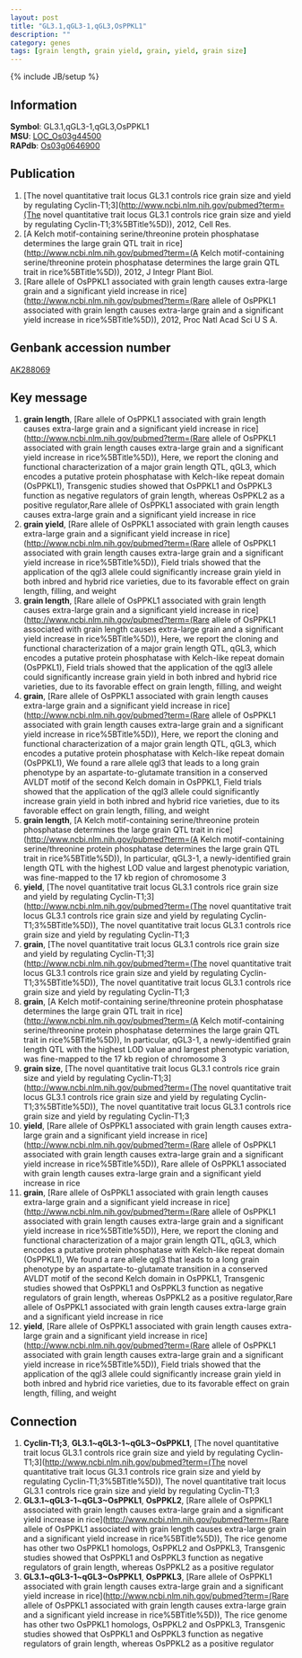```yaml
---
layout: post
title: "GL3.1,qGL3-1,qGL3,OsPPKL1"
description: ""
category: genes
tags: [grain length, grain yield, grain, yield, grain size]
---
```

{% include JB/setup %}

## Information
__Symbol__: GL3.1,qGL3-1,qGL3,OsPPKL1  
__MSU__: [LOC_Os03g44500](http://rice.plantbiology.msu.edu/cgi-bin/ORF_infopage.cgi?orf=LOC_Os03g44500)  
__RAPdb__: [Os03g0646900](http://rapdb.dna.affrc.go.jp/viewer/gbrowse_details/irgsp1?name=Os03g0646900)  

## Publication
1. [The novel quantitative trait locus GL3.1 controls rice grain size and yield by regulating Cyclin-T1;3](http://www.ncbi.nlm.nih.gov/pubmed?term=(The novel quantitative trait locus GL3.1 controls rice grain size and yield by regulating Cyclin-T1;3%5BTitle%5D)), 2012, Cell Res.
2. [A Kelch motif-containing serine/threonine protein phosphatase determines the large grain QTL trait in rice](http://www.ncbi.nlm.nih.gov/pubmed?term=(A Kelch motif-containing serine/threonine protein phosphatase determines the large grain QTL trait in rice%5BTitle%5D)), 2012, J Integr Plant Biol.
3. [Rare allele of OsPPKL1 associated with grain length causes extra-large grain and a significant yield increase in rice](http://www.ncbi.nlm.nih.gov/pubmed?term=(Rare allele of OsPPKL1 associated with grain length causes extra-large grain and a significant yield increase in rice%5BTitle%5D)), 2012, Proc Natl Acad Sci U S A.

## Genbank accession number
[AK288069](http://www.ncbi.nlm.nih.gov/nuccore/AK288069)

## Key message
1. __grain length__, [Rare allele of OsPPKL1 associated with grain length causes extra-large grain and a significant yield increase in rice](http://www.ncbi.nlm.nih.gov/pubmed?term=(Rare allele of OsPPKL1 associated with grain length causes extra-large grain and a significant yield increase in rice%5BTitle%5D)),  Here, we report the cloning and functional characterization of a major grain length QTL, qGL3, which encodes a putative protein phosphatase with Kelch-like repeat domain (OsPPKL1), Transgenic studies showed that OsPPKL1 and OsPPKL3 function as negative regulators of grain length, whereas OsPPKL2 as a positive regulator,Rare allele of OsPPKL1 associated with grain length causes extra-large grain and a significant yield increase in rice
2. __grain yield__, [Rare allele of OsPPKL1 associated with grain length causes extra-large grain and a significant yield increase in rice](http://www.ncbi.nlm.nih.gov/pubmed?term=(Rare allele of OsPPKL1 associated with grain length causes extra-large grain and a significant yield increase in rice%5BTitle%5D)),  Field trials showed that the application of the qgl3 allele could significantly increase grain yield in both inbred and hybrid rice varieties, due to its favorable effect on grain length, filling, and weight
3. __grain length__, [Rare allele of OsPPKL1 associated with grain length causes extra-large grain and a significant yield increase in rice](http://www.ncbi.nlm.nih.gov/pubmed?term=(Rare allele of OsPPKL1 associated with grain length causes extra-large grain and a significant yield increase in rice%5BTitle%5D)),  Here, we report the cloning and functional characterization of a major grain length QTL, qGL3, which encodes a putative protein phosphatase with Kelch-like repeat domain (OsPPKL1), Field trials showed that the application of the qgl3 allele could significantly increase grain yield in both inbred and hybrid rice varieties, due to its favorable effect on grain length, filling, and weight
4. __grain__, [Rare allele of OsPPKL1 associated with grain length causes extra-large grain and a significant yield increase in rice](http://www.ncbi.nlm.nih.gov/pubmed?term=(Rare allele of OsPPKL1 associated with grain length causes extra-large grain and a significant yield increase in rice%5BTitle%5D)),  Here, we report the cloning and functional characterization of a major grain length QTL, qGL3, which encodes a putative protein phosphatase with Kelch-like repeat domain (OsPPKL1), We found a rare allele qgl3 that leads to a long grain phenotype by an aspartate-to-glutamate transition in a conserved AVLDT motif of the second Kelch domain in OsPPKL1, Field trials showed that the application of the qgl3 allele could significantly increase grain yield in both inbred and hybrid rice varieties, due to its favorable effect on grain length, filling, and weight
5. __grain length__, [A Kelch motif-containing serine/threonine protein phosphatase determines the large grain QTL trait in rice](http://www.ncbi.nlm.nih.gov/pubmed?term=(A Kelch motif-containing serine/threonine protein phosphatase determines the large grain QTL trait in rice%5BTitle%5D)),  In particular, qGL3-1, a newly-identified grain length QTL with the highest LOD value and largest phenotypic variation, was fine-mapped to the 17 kb region of chromosome 3
6. __yield__, [The novel quantitative trait locus GL3.1 controls rice grain size and yield by regulating Cyclin-T1;3](http://www.ncbi.nlm.nih.gov/pubmed?term=(The novel quantitative trait locus GL3.1 controls rice grain size and yield by regulating Cyclin-T1;3%5BTitle%5D)), The novel quantitative trait locus GL3.1 controls rice grain size and yield by regulating Cyclin-T1;3
7. __grain__, [The novel quantitative trait locus GL3.1 controls rice grain size and yield by regulating Cyclin-T1;3](http://www.ncbi.nlm.nih.gov/pubmed?term=(The novel quantitative trait locus GL3.1 controls rice grain size and yield by regulating Cyclin-T1;3%5BTitle%5D)), The novel quantitative trait locus GL3.1 controls rice grain size and yield by regulating Cyclin-T1;3
8. __grain__, [A Kelch motif-containing serine/threonine protein phosphatase determines the large grain QTL trait in rice](http://www.ncbi.nlm.nih.gov/pubmed?term=(A Kelch motif-containing serine/threonine protein phosphatase determines the large grain QTL trait in rice%5BTitle%5D)),  In particular, qGL3-1, a newly-identified grain length QTL with the highest LOD value and largest phenotypic variation, was fine-mapped to the 17 kb region of chromosome 3
9. __grain size__, [The novel quantitative trait locus GL3.1 controls rice grain size and yield by regulating Cyclin-T1;3](http://www.ncbi.nlm.nih.gov/pubmed?term=(The novel quantitative trait locus GL3.1 controls rice grain size and yield by regulating Cyclin-T1;3%5BTitle%5D)), The novel quantitative trait locus GL3.1 controls rice grain size and yield by regulating Cyclin-T1;3
10. __yield__, [Rare allele of OsPPKL1 associated with grain length causes extra-large grain and a significant yield increase in rice](http://www.ncbi.nlm.nih.gov/pubmed?term=(Rare allele of OsPPKL1 associated with grain length causes extra-large grain and a significant yield increase in rice%5BTitle%5D)), Rare allele of OsPPKL1 associated with grain length causes extra-large grain and a significant yield increase in rice
11. __grain__, [Rare allele of OsPPKL1 associated with grain length causes extra-large grain and a significant yield increase in rice](http://www.ncbi.nlm.nih.gov/pubmed?term=(Rare allele of OsPPKL1 associated with grain length causes extra-large grain and a significant yield increase in rice%5BTitle%5D)),  Here, we report the cloning and functional characterization of a major grain length QTL, qGL3, which encodes a putative protein phosphatase with Kelch-like repeat domain (OsPPKL1), We found a rare allele qgl3 that leads to a long grain phenotype by an aspartate-to-glutamate transition in a conserved AVLDT motif of the second Kelch domain in OsPPKL1, Transgenic studies showed that OsPPKL1 and OsPPKL3 function as negative regulators of grain length, whereas OsPPKL2 as a positive regulator,Rare allele of OsPPKL1 associated with grain length causes extra-large grain and a significant yield increase in rice
12. __yield__, [Rare allele of OsPPKL1 associated with grain length causes extra-large grain and a significant yield increase in rice](http://www.ncbi.nlm.nih.gov/pubmed?term=(Rare allele of OsPPKL1 associated with grain length causes extra-large grain and a significant yield increase in rice%5BTitle%5D)),  Field trials showed that the application of the qgl3 allele could significantly increase grain yield in both inbred and hybrid rice varieties, due to its favorable effect on grain length, filling, and weight

## Connection
1. __Cyclin-T1;3__, __GL3.1~qGL3-1~qGL3~OsPPKL1__, [The novel quantitative trait locus GL3.1 controls rice grain size and yield by regulating Cyclin-T1;3](http://www.ncbi.nlm.nih.gov/pubmed?term=(The novel quantitative trait locus GL3.1 controls rice grain size and yield by regulating Cyclin-T1;3%5BTitle%5D)), The novel quantitative trait locus GL3.1 controls rice grain size and yield by regulating Cyclin-T1;3
2. __GL3.1~qGL3-1~qGL3~OsPPKL1__, __OsPPKL2__, [Rare allele of OsPPKL1 associated with grain length causes extra-large grain and a significant yield increase in rice](http://www.ncbi.nlm.nih.gov/pubmed?term=(Rare allele of OsPPKL1 associated with grain length causes extra-large grain and a significant yield increase in rice%5BTitle%5D)),  The rice genome has other two OsPPKL1 homologs, OsPPKL2 and OsPPKL3, Transgenic studies showed that OsPPKL1 and OsPPKL3 function as negative regulators of grain length, whereas OsPPKL2 as a positive regulator
3. __GL3.1~qGL3-1~qGL3~OsPPKL1__, __OsPPKL3__, [Rare allele of OsPPKL1 associated with grain length causes extra-large grain and a significant yield increase in rice](http://www.ncbi.nlm.nih.gov/pubmed?term=(Rare allele of OsPPKL1 associated with grain length causes extra-large grain and a significant yield increase in rice%5BTitle%5D)),  The rice genome has other two OsPPKL1 homologs, OsPPKL2 and OsPPKL3, Transgenic studies showed that OsPPKL1 and OsPPKL3 function as negative regulators of grain length, whereas OsPPKL2 as a positive regulator


